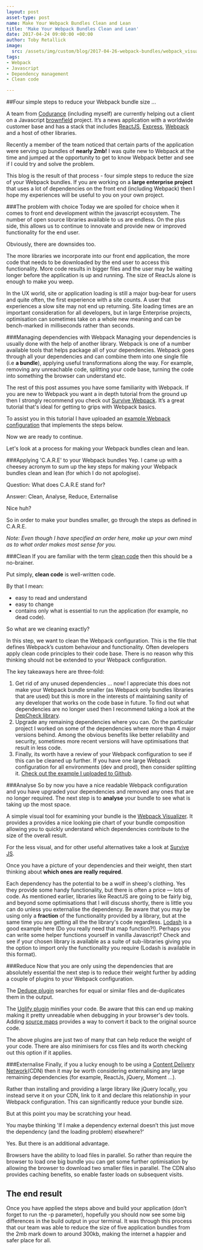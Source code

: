```yaml
---
layout: post
asset-type: post
name: Make Your Webpack Bundles Clean and Lean
title: 'Make Your Webpack Bundles Clean and Lean'
date: 2017-04-24 09:00:00 +00:00
author: Toby Retallick
image:
  src: /assets/img/custom/blog/2017-04-26-webpack-bundles/webpack_visualiser.png
tags:
- Webpack
- Javascript
- Dependency management
- Clean code

---
```


##Four simple steps to reduce your Webpack bundle size ... 


A team from [Codurance](http://www.codurance.com) (including myself) are currently helping out a client on a Javascript [brownfield](https://en.wikipedia.org/wiki/Brownfield_(software_development)) project. It’s a news application with a worldwide customer base and has a stack that includes [ReactJS](https://facebook.github.io/react/), [Express](https://expressjs.com/), [Webpack](https://Webpack.github.io/) and a host of other libraries. 

Recently a member of the team noticed that certain parts of the application were serving up bundles of **nearly 2mb!** I was quite new to Webpack at the time and jumped at the opportunity to get to know Webpack better and see if I could try and solve the problem. 

This blog is the result of that process - four simple steps to reduce the size of your Webpack bundles. If you are working on a **large enterprise project** that uses a lot of dependencies on the front end (including Webpack) then I hope my experiences will be useful to you on your own project. 

###The problem with choice
Today we are spoiled for choice when it comes to front end development within the javascript ecosystem. The number of open source libraries available to us are endless. On the plus side, this allows us to continue to innovate and provide new or improved functionality for the end user. 

Obviously, there are downsides too. 

The more libraries we incorporate into our front end application, the more code that needs to be downloaded by the end user to access this functionality. More code results in bigger files and the user may be waiting longer before the application is up and running. The size of ReactJs alone is enough to make you weep. 

In the UX world, site or application loading is still a major bug-bear for users and quite often, the first experience with a site counts. A user that experiences a slow site may not end up returning. Site loading times are an important consideration for all developers, but in large Enterprise projects, optimisation can sometimes take on a whole new meaning and can be bench-marked in milliseconds rather than seconds.

###Managing dependencies with Webpack
Managing your dependencies is usually done with the help of another library. Webpack is one of a number available tools that helps package all of your dependencies. Webpack goes through all your dependencies and can combine them into one single file (i.e **a bundle**), applying useful transformations along the way. For example, removing any unreachable code, splitting your code base, turning the code into something the browser can understand etc. 

The rest of this post assumes you have some familiarity with Webpack. If you are new to Webpack you want a in depth tutorial from the ground up then I strongly recommend you check out [Survive Webpack](https://survivejs.com/Webpack/introduction/). It’s a great tutorial that's ideal for getting to grips with Webpack basics.

To assist you in this tutorial I have uploaded an [example Webpack configuration](https://github.com/TobyRet/webpack-example) that implements the steps below.

Now we are ready to continue. 

Let's look at a process for making your Webpack bundles clean and lean.

###Applying 'C.A.R.E' to your Webpack bundles
Yep. I came up with a cheesey acronym to sum up the key steps for making your Webpack bundles clean and lean (for which I do not apologise).

Question: What does C.A.R.E stand for? 

Answer: Clean, Analyse, Reduce, Externalise

Nice huh?

So in order to make your bundles smaller, go through the steps as defined in C.A.R.E. 

*Note: Even though I have specified an order here, make up your own mind as to what order makes most sense for you.*
 
###Clean
If you are familiar with the term [clean code](https://dzone.com/articles/what-clean-code-%E2%80%93-quotes) then this should be a no-brainer. 

Put simply, <strong>clean code</strong> is well-written code. 

By that I mean: 
- easy to read and understand
- easy to change
- contains only what is essential to run the application (for example, no dead code).

So what are we cleaning exactly? 

In this step, we want to clean the Webpack configuration. This is the file that defines Webpack’s custom behaviour and functionality. Often developers apply clean code principles to their code base. There is no reason why this thinking should not be extended to your Webpack configuration. 
 
The key takeaways here are three-fold:
 
1. Get rid of any unused dependencies … now! I appreciate this does not make your Webpack bundle smaller (as Webpack only bundles libraries that are used) but this is more in the interests of maintaining sanity of any developer that works on the code base in future. To find out what dependencies are no longer used then I recommend taking a look at the [DepCheck library](https://github.com/depcheck/depcheck).
2. Upgrade any remaining dependencies where you can. On the particular project I worked on some of the dependencies where more than 4 major versions behind. Among the obvious benefits like better reliability and security, sometimes more recent versions will have optimisations that result in less code.
3. Finally, its worth have a review of your Webpack configuration to see if this can be cleaned up further. If you have one large Webpack configuration for all environments (dev and prod), then consider splitting it. [Check out the example I uploaded to Github](https://github.com/TobyRet/webpack-example). 
   
###Analyse
So by now you have a nice readable Webpack configuration and you have upgraded your dependencies and removed any ones that are no longer required. The next step is to <strong>analyse</strong> your bundle to see what is taking up the most space.
 
A simple visual tool for examining your bundle is the [Webpack Visualizer](https://chrisbateman.github.io/webpack-visualizer/). It provides a provides a nice looking pie chart of your bundle composition allowing you to quickly understand which dependencies contribute to the size of the overall result. 

For the less visual, and for other useful alternatives take a look at [Survive JS](https://survivejs.com/webpack/optimizing/analyzing-build-statistics).

Once you have a picture of your dependencies and their weight, then start thinking about **which ones are really required**.
 
Each dependency has the potential to be a wolf in sheep's clothing. Yes they provide some handy functionality, but there is often a price — lots of code. As mentioned earlier, libraries like ReactJS are going to be fairly big, and beyond some optimisations that I will discuss shortly, there is little you can do unless you externalise the dependency. Be aware that you may be using only a **fraction** of the functionality provided by a library, but at the same time you are getting all the the library's code regardless. [Lodash](https://lodash.com/) is a good example here (Do you really need that map function?!). Perhaps you can write some helper functions yourself in vanilla Javascript? Check and see if your chosen library is available as a suite of sub-libraries giving you the option to import only the functionality you require (Lodash is available in this format). 

###Reduce
Now that you are only using the dependencies that are absolutely essential the next step is to reduce their weight further by adding a couple of plugins to your Webpack configuration.
        
The [Dedupe plugin](http://webpack.github.io/docs/list-of-plugins.html#dedupeplugin) searches for equal or similar files and de-duplicates them in the output.

The [Uglify plugin](http://webpack.github.io/docs/list-of-plugins.html#uglifyplugin) minifies your code. Be aware that this can end up making making it pretty unreadable when debugging in your browser's dev tools. Adding [source maps](http://webpack.github.io/docs/build-performance.html#sourcemaps) provides a way to convert it back to the original source code.


The above plugins are just two of many that can help reduce the weight of your code. There are also minimisers for css files and its worth checking out this option if it applies.

###Externalise
Finally, if you a lucky enough to be using a [Content Delivery Network](https://en.wikipedia.org/wiki/Content_delivery_network)(CDN) then it may be worth considering externalising any large remaining dependencies (for example, ReactJs, jQuery, Moment ...).

Rather than installing and providing a large library like jQuery locally, you instead serve it on your CDN, link to it and declare this relationship in your Webpack configuration. This can significantly reduce your bundle size.

But at this point you may be scratching your head.

You maybe thinking 'If I make a dependency external doesn’t this just move the dependency (and the loading problem) elsewhere?'

Yes. But there is an additional advantage.

Browsers have the ability to load files in parallel. So rather than require the browser to load one big bundle you can get some further optimisation by allowing the browser to download two smaller files in parallel.  The CDN also provides caching benefits, so enable faster loads on subsequent visits.

## The end result
Once you have applied the steps above and build your application (don’t forget to run the -p parameter), hopefully you should now see some big differences in the build output in your terminal. It was through this process that our team was able to reduce the size of five application bundles from the 2mb mark down to around 300kb, making the internet a happier and safer place for all.

